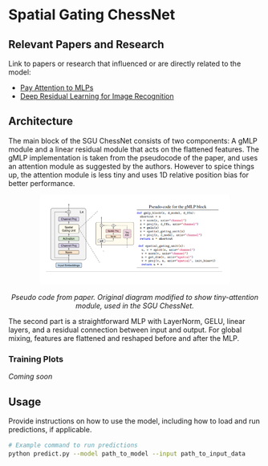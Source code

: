 # Spatial Gating ChessNet

## Relevant Papers and Research
Link to papers or research that influenced or are directly related to the model:
- [Pay Attention to MLPs](https://arxiv.org/pdf/2105.08050v2)
- [Deep Residual Learning for Image Recognition](https://arxiv.org/abs/1512.03385)


## Architecture
The main block of the SGU ChessNet consists of two components: A gMLP module and a linear residual module that acts on the flattened features. The gMLP implementation is taken from the pseudocode of the paper, and uses an attention module as suggested by the authors. However to spice things up, the attention module is less tiny and uses 1D relative position bias for better performance.

<div align="center"  id="image.png">
  <img src="image.png" style="width: 75%; height: auto;">
  <p><em>Pseudo code from paper. Original diagram modified to show tiny-attention module, used in the SGU ChessNet.</em></p>
</div>

The second part is a straightforward MLP with LayerNorm, GELU, linear layers, and a residual connection between input and output. For global mixing, features are flattened and reshaped before and after the MLP.


### Training Plots
*Coming soon*
<!-- ![Training Plot](path_to_training_plot.png) -->

## Usage
Provide instructions on how to use the model, including how to load and run predictions, if applicable.

```bash
# Example command to run predictions
python predict.py --model path_to_model --input path_to_input_data
